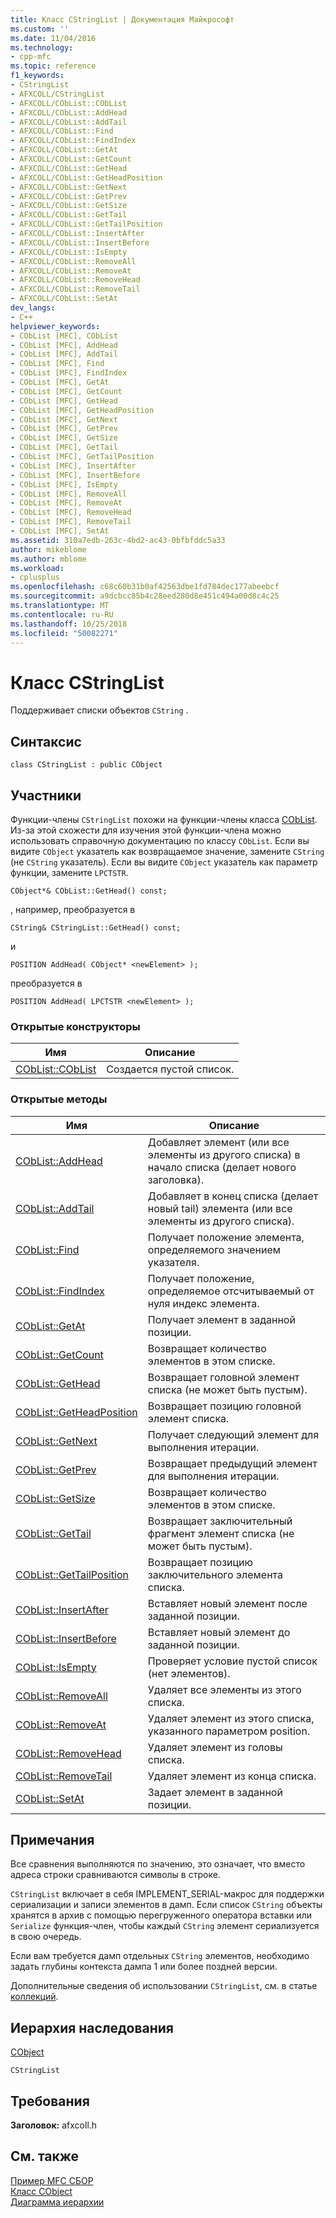 ```yaml
---
title: Класс CStringList | Документация Майкрософт
ms.custom: ''
ms.date: 11/04/2016
ms.technology:
- cpp-mfc
ms.topic: reference
f1_keywords:
- CStringList
- AFXCOLL/CStringList
- AFXCOLL/CObList::CObList
- AFXCOLL/CObList::AddHead
- AFXCOLL/CObList::AddTail
- AFXCOLL/CObList::Find
- AFXCOLL/CObList::FindIndex
- AFXCOLL/CObList::GetAt
- AFXCOLL/CObList::GetCount
- AFXCOLL/CObList::GetHead
- AFXCOLL/CObList::GetHeadPosition
- AFXCOLL/CObList::GetNext
- AFXCOLL/CObList::GetPrev
- AFXCOLL/CObList::GetSize
- AFXCOLL/CObList::GetTail
- AFXCOLL/CObList::GetTailPosition
- AFXCOLL/CObList::InsertAfter
- AFXCOLL/CObList::InsertBefore
- AFXCOLL/CObList::IsEmpty
- AFXCOLL/CObList::RemoveAll
- AFXCOLL/CObList::RemoveAt
- AFXCOLL/CObList::RemoveHead
- AFXCOLL/CObList::RemoveTail
- AFXCOLL/CObList::SetAt
dev_langs:
- C++
helpviewer_keywords:
- CObList [MFC], CObList
- CObList [MFC], AddHead
- CObList [MFC], AddTail
- CObList [MFC], Find
- CObList [MFC], FindIndex
- CObList [MFC], GetAt
- CObList [MFC], GetCount
- CObList [MFC], GetHead
- CObList [MFC], GetHeadPosition
- CObList [MFC], GetNext
- CObList [MFC], GetPrev
- CObList [MFC], GetSize
- CObList [MFC], GetTail
- CObList [MFC], GetTailPosition
- CObList [MFC], InsertAfter
- CObList [MFC], InsertBefore
- CObList [MFC], IsEmpty
- CObList [MFC], RemoveAll
- CObList [MFC], RemoveAt
- CObList [MFC], RemoveHead
- CObList [MFC], RemoveTail
- CObList [MFC], SetAt
ms.assetid: 310a7edb-263c-4bd2-ac43-0bfbfddc5a33
author: mikeblome
ms.author: mblome
ms.workload:
- cplusplus
ms.openlocfilehash: c68c60b31b0af42563dbe1fd784dec177abeebcf
ms.sourcegitcommit: a9dcbcc85b4c28eed280d8e451c494a00d8c4c25
ms.translationtype: MT
ms.contentlocale: ru-RU
ms.lasthandoff: 10/25/2018
ms.locfileid: "50082271"
---
```

# <a name="cstringlist-class"></a>Класс CStringList

Поддерживает списки объектов `CString` .

## <a name="syntax"></a>Синтаксис

```
class CStringList : public CObject
```

## <a name="members"></a>Участники

Функции-члены `CStringList` похожи на функции-члены класса [CObList](../../mfc/reference/coblist-class.md). Из-за этой схожести для изучения этой функции-члена можно использовать справочную документацию по классу `CObList`. Если вы видите `CObject` указатель как возвращаемое значение, замените `CString` (не `CString` указатель). Если вы видите `CObject` указатель как параметр функции, замените `LPCTSTR`.

`CObject*& CObList::GetHead() const;`

, например, преобразуется в

`CString& CStringList::GetHead() const;`

и

`POSITION AddHead( CObject* <newElement> );`

преобразуется в

`POSITION AddHead( LPCTSTR <newElement> );`

### <a name="public-constructors"></a>Открытые конструкторы

|Имя|Описание|
|----------|-----------------|
|[CObList::CObList](../../mfc/reference/coblist-class.md#coblist)|Создается пустой список.|

### <a name="public-methods"></a>Открытые методы

|Имя|Описание|
|----------|-----------------|
|[CObList::AddHead](../../mfc/reference/coblist-class.md#addhead)|Добавляет элемент (или все элементы из другого списка) в начало списка (делает нового заголовка).|
|[CObList::AddTail](../../mfc/reference/coblist-class.md#addtail)|Добавляет в конец списка (делает новый tail) элемента (или все элементы из другого списка).|
|[CObList::Find](../../mfc/reference/coblist-class.md#find)|Получает положение элемента, определяемого значением указателя.|
|[CObList::FindIndex](../../mfc/reference/coblist-class.md#findindex)|Получает положение, определяемое отсчитываемый от нуля индекс элемента.|
|[CObList::GetAt](../../mfc/reference/coblist-class.md#getat)|Получает элемент в заданной позиции.|
|[CObList::GetCount](../../mfc/reference/coblist-class.md#getcount)|Возвращает количество элементов в этом списке.|
|[CObList::GetHead](../../mfc/reference/coblist-class.md#gethead)|Возвращает головной элемент списка (не может быть пустым).|
|[CObList::GetHeadPosition](../../mfc/reference/coblist-class.md#getheadposition)|Возвращает позицию головной элемент списка.|
|[CObList::GetNext](../../mfc/reference/coblist-class.md#getnext)|Получает следующий элемент для выполнения итерации.|
|[CObList::GetPrev](../../mfc/reference/coblist-class.md#getprev)|Возвращает предыдущий элемент для выполнения итерации.|
|[CObList::GetSize](../../mfc/reference/coblist-class.md#getsize)|Возвращает количество элементов в этом списке.|
|[CObList::GetTail](../../mfc/reference/coblist-class.md#gettail)|Возвращает заключительный фрагмент элемент списка (не может быть пустым).|
|[CObList::GetTailPosition](../../mfc/reference/coblist-class.md#gettailposition)|Возвращает позицию заключительного элемента списка.|
|[CObList::InsertAfter](../../mfc/reference/coblist-class.md#insertafter)|Вставляет новый элемент после заданной позиции.|
|[CObList::InsertBefore](../../mfc/reference/coblist-class.md#insertbefore)|Вставляет новый элемент до заданной позиции.|
|[CObList::IsEmpty](../../mfc/reference/coblist-class.md#isempty)|Проверяет условие пустой список (нет элементов).|
|[CObList::RemoveAll](../../mfc/reference/coblist-class.md#removeall)|Удаляет все элементы из этого списка.|
|[CObList::RemoveAt](../../mfc/reference/coblist-class.md#removeat)|Удаляет элемент из этого списка, указанного параметром position.|
|[CObList::RemoveHead](../../mfc/reference/coblist-class.md#removehead)|Удаляет элемент из головы списка.|
|[CObList::RemoveTail](../../mfc/reference/coblist-class.md#removetail)|Удаляет элемент из конца списка.|
|[CObList::SetAt](../../mfc/reference/coblist-class.md#setat)|Задает элемент в заданной позиции.|

## <a name="remarks"></a>Примечания

Все сравнения выполняются по значению, это означает, что вместо адреса строки сравниваются символы в строке.

`CStringList` включает в себя IMPLEMENT_SERIAL-макрос для поддержки сериализации и записи элементов в дамп. Если список `CString` объекты хранятся в архив с помощью перегруженного оператора вставки или `Serialize` функция-член, чтобы каждый `CString` элемент сериализуется в свою очередь.

Если вам требуется дамп отдельных `CString` элементов, необходимо задать глубины контекста дампа 1 или более поздней версии.

Дополнительные сведения об использовании `CStringList`, см. в статье [коллекций](../../mfc/collections.md).

## <a name="inheritance-hierarchy"></a>Иерархия наследования

[CObject](../../mfc/reference/cobject-class.md)

`CStringList`

## <a name="requirements"></a>Требования

**Заголовок:** afxcoll.h

## <a name="see-also"></a>См. также

[Пример MFC СБОР](../../visual-cpp-samples.md)<br/>
[Класс CObject](../../mfc/reference/cobject-class.md)<br/>
[Диаграмма иерархии](../../mfc/hierarchy-chart.md)

